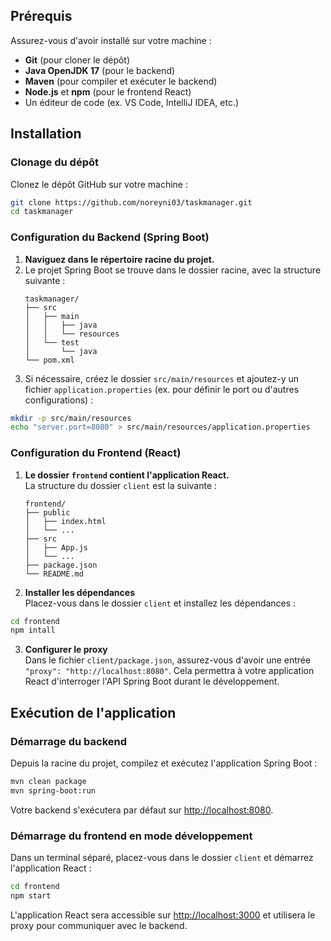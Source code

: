 ## Prérequis

Assurez-vous d'avoir installé sur votre machine :
- **Git** (pour cloner le dépôt)
- **Java OpenJDK 17** (pour le backend)
- **Maven** (pour compiler et exécuter le backend)
- **Node.js** et **npm** (pour le frontend React)
- Un éditeur de code (ex. VS Code, IntelliJ IDEA, etc.)

## Installation

### Clonage du dépôt

Clonez le dépôt GitHub sur votre machine :

```bash
git clone https://github.com/noreyni03/taskmanager.git
cd taskmanager
```

### Configuration du Backend (Spring Boot)

1. **Naviguez dans le répertoire racine du projet.**
2. Le projet Spring Boot se trouve dans le dossier racine, avec la structure suivante :
   ```
   taskmanager/
   ├── src
   │   ├── main
   │   │   ├── java
   │   │   └── resources
   │   └── test
   │       └── java
   └── pom.xml
   ```
3. Si nécessaire, créez le dossier `src/main/resources` et ajoutez-y un fichier `application.properties` (ex. pour définir le port ou d'autres configurations) :

```bash
mkdir -p src/main/resources
echo "server.port=8080" > src/main/resources/application.properties
```

### Configuration du Frontend (React)

1. **Le dossier `frontend` contient l'application React.**  
   La structure du dossier `client` est la suivante :
   ```
   frontend/
   ├── public
   │   ├── index.html
   │   └── ...
   ├── src
   │   ├── App.js
   │   └── ...
   ├── package.json
   └── README.md
   ```
2. **Installer les dépendances**  
   Placez-vous dans le dossier `client` et installez les dépendances :

```bash
cd frontend
npm intall
```

3. **Configurer le proxy**  
   Dans le fichier `client/package.json`, assurez-vous d'avoir une entrée `"proxy": "http://localhost:8080"`. Cela permettra à votre application React d'interroger l'API Spring Boot durant le développement.

## Exécution de l'application

### Démarrage du backend

Depuis la racine du projet, compilez et exécutez l'application Spring Boot :

```bash
mvn clean package
mvn spring-boot:run
```

Votre backend s'exécutera par défaut sur [http://localhost:8080](http://localhost:8080).

### Démarrage du frontend en mode développement

Dans un terminal séparé, placez-vous dans le dossier `client` et démarrez l'application React :

```bash
cd frontend
npm start
```

L'application React sera accessible sur [http://localhost:3000](http://localhost:3000) et utilisera le proxy pour communiquer avec le backend.
